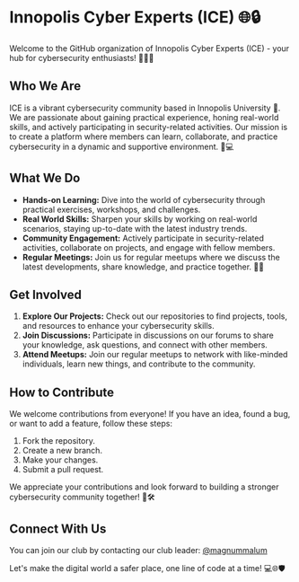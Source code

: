 # Innopolis Cyber Experts (ICE) 🌐🔒

Welcome to the GitHub organization of Innopolis Cyber Experts (ICE) - your hub for cybersecurity enthusiasts! 👨‍💻🔐

## Who We Are

ICE is a vibrant cybersecurity community based in Innopolis University 🏫. We are passionate about gaining practical experience, honing real-world skills, and actively participating in security-related activities. Our mission is to create a platform where members can learn, collaborate, and practice cybersecurity in a dynamic and supportive environment. 🚀💻

## What We Do

- **Hands-on Learning:** Dive into the world of cybersecurity through practical exercises, workshops, and challenges.
- **Real World Skills:** Sharpen your skills by working on real-world scenarios, staying up-to-date with the latest industry trends.
- **Community Engagement:** Actively participate in security-related activities, collaborate on projects, and engage with fellow members.
- **Regular Meetings:** Join us for regular meetups where we discuss the latest developments, share knowledge, and practice together. 📆👥

## Get Involved

1. **Explore Our Projects:** Check out our repositories to find projects, tools, and resources to enhance your cybersecurity skills.
2. **Join Discussions:** Participate in discussions on our forums to share your knowledge, ask questions, and connect with other members.
3. **Attend Meetups:** Join our regular meetups to network with like-minded individuals, learn new things, and contribute to the community.

## How to Contribute

We welcome contributions from everyone! If you have an idea, found a bug, or want to add a feature, follow these steps:

1. Fork the repository.
2. Create a new branch.
3. Make your changes.
4. Submit a pull request.

We appreciate your contributions and look forward to building a stronger cybersecurity community together! 🤝🛠️

## Connect With Us

You can join our club by contacting our club leader: [@magnummalum](https://t.me/magnummalum)

Let's make the digital world a safer place, one line of code at a time! 💻🌐🛡️
